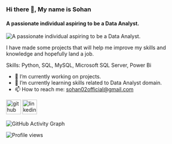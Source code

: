 ### Hi there 👋, My name is Sohan 
####  A passionate individual aspiring to be a Data Analyst.
![ A passionate individual aspiring to be a Data Analyst.](file:///C:/Users/sohan/Downloads/Navy%20Blue%20Geometric%20Technology%20LinkedIn%20Banner.png)

I have made some projects that will help me improve my skills and knowledge and hopefully land a job.

Skills: Python, SQL, MySQL, Microsoft SQL Server, Power Bi

- 🔭 I’m currently working on projects. 
- 🌱 I’m currently learning skills related to Data Analyst domain. 
- 📫 How to reach me: sohan02official@gmail.com 


[<img src='https://cdn.jsdelivr.net/npm/simple-icons@3.0.1/icons/github.svg' alt='github' height='40'>](https://github.com/sohang05)  [<img src='https://cdn.jsdelivr.net/npm/simple-icons@3.0.1/icons/linkedin.svg' alt='linkedin' height='40'>](https://www.linkedin.com/in/www.linkedin.com/in/sohan-gurav-b8789b1a5/)  

![GitHub Activity Graph](https://activity-graph.herokuapp.com/graph?username=sohang05)  

![Profile views](https://gpvc.arturio.dev/sohang05)  
